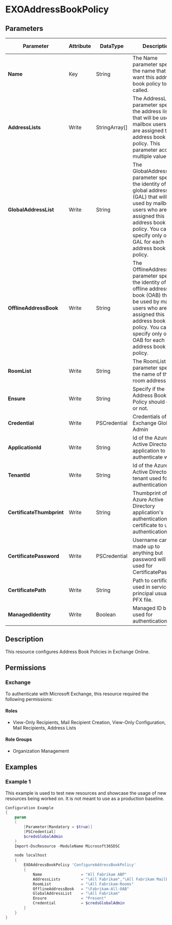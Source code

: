 ﻿# EXOAddressBookPolicy

## Parameters

| Parameter | Attribute | DataType | Description | Allowed Values |
| --- | --- | --- | --- | --- |
| **Name** | Key | String | The Name parameter specifies the name that you want this address book policy to be called. | |
| **AddressLists** | Write | StringArray[] | The AddressLists parameter specifies the address lists that will be used by mailbox users who are assigned this address book policy. This parameter accepts multiple values. | |
| **GlobalAddressList** | Write | String | The GlobalAddressList parameter specifies the identity of the global address list (GAL) that will be used by mailbox users who are assigned this address book policy. You can specify only one GAL for each address book policy. | |
| **OfflineAddressBook** | Write | String | The OfflineAddressBook parameter specifies the identity of the offline address book (OAB) that will be used by mailbox users who are assigned this address book policy. You can specify only one OAB for each address book policy. | |
| **RoomList** | Write | String | The RoomList parameter specifies the name of the room address list. | |
| **Ensure** | Write | String | Specify if the Address Book Policy should exist or not. | `Present`, `Absent` |
| **Credential** | Write | PSCredential | Credentials of the Exchange Global Admin | |
| **ApplicationId** | Write | String | Id of the Azure Active Directory application to authenticate with. | |
| **TenantId** | Write | String | Id of the Azure Active Directory tenant used for authentication. | |
| **CertificateThumbprint** | Write | String | Thumbprint of the Azure Active Directory application's authentication certificate to use for authentication. | |
| **CertificatePassword** | Write | PSCredential | Username can be made up to anything but password will be used for CertificatePassword | |
| **CertificatePath** | Write | String | Path to certificate used in service principal usually a PFX file. | |
| **ManagedIdentity** | Write | Boolean | Managed ID being used for authentication. | |

## Description

This resource configures Address Book Policies in Exchange Online.

## Permissions

### Exchange

To authenticate with Microsoft Exchange, this resource required the following permissions:

#### Roles

- View-Only Recipients, Mail Recipient Creation, View-Only Configuration, Mail Recipients, Address Lists

#### Role Groups

- Organization Management

## Examples

### Example 1

This example is used to test new resources and showcase the usage of new resources being worked on.
It is not meant to use as a production baseline.

```powershell
Configuration Example
{
    param
    (
        [Parameter(Mandatory = $true)]
        [PSCredential]
        $credsGlobalAdmin
    )
    Import-DscResource -ModuleName Microsoft365DSC

    node localhost
    {
        EXOAddressBookPolicy 'ConfigureAddressBookPolicy'
        {
            Name                 = "All Fabrikam ABP"
            AddressLists         = "\All Fabrikam","\All Fabrikam Mailboxes","\All Fabrikam DLs","\All Fabrikam Contacts"
            RoomList             = "\All Fabrikam-Rooms"
            OfflineAddressBook   = "\Fabrikam-All-OAB"
            GlobalAddressList    = "\All Fabrikam"
            Ensure               = "Present"
            Credential           = $credsGlobalAdmin
        }
    }
}
```


